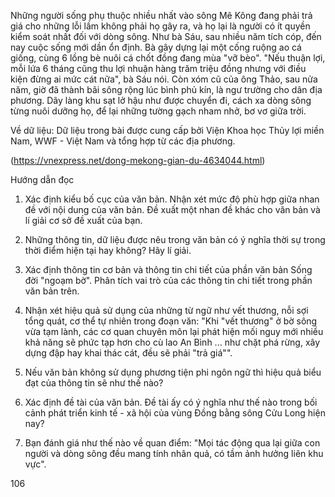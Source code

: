 Những người sống phụ thuộc nhiều nhất vào sông Mê Kông đang phải trả giá cho những lỗi lầm không phải họ gây ra, và họ lại là người có ít quyền kiểm soát nhất đối với dòng sông. Như bà Sáu, sau nhiều năm tích cóp, đến nay cuộc sống mới dần ổn định. Bà gây dựng lại một cống ruộng ao cá giống, cùng 6 lồng bè nuôi cá chốt đồng đang mùa "vỡ bèo". "Nếu thuận lợi, mỗi lứa 6 tháng cũng thu lợi nhuận hàng trăm triệu đồng nhưng với điều kiện đừng ai mức cát nữa", bà Sáu nói. Còn xóm cũ của ông Thảo, sau nửa năm, giờ đã thành bãi sông rộng lúc bình phủ kín, là ngư trường cho dân địa phương. Dãy làng khu sạt lở hậu như được chuyển đi, cách xa dòng sông từng nuôi dưỡng họ, để lại những tường gạch nham nhở, bơ vơ giữa trời.

Về dữ liệu: Dữ liệu trong bài được cung cấp bởi Viện Khoa học Thủy lợi miền Nam, WWF - Việt Nam và tổng hợp từ các địa phương.

(https://vnexpress.net/dong-mekong-gian-du-4634044.html)

Hướng dẫn đọc

1. Xác định kiểu bố cục của văn bản. Nhận xét mức độ phù hợp giữa nhan đề với nội dung của văn bản. Đề xuất một nhan đề khác cho văn bản và lí giải cơ sở đề xuất của bạn.

2. Những thông tin, dữ liệu được nêu trong văn bản có ý nghĩa thời sự trong thời điểm hiện tại hay không? Hãy lí giải.

3. Xác định thông tin cơ bản và thông tin chi tiết của phần văn bản Sống đời "ngoạm bờ". Phân tích vai trò của các thông tin chi tiết trong phần văn bản trên.

4. Nhận xét hiệu quả sử dụng của những từ ngữ như vết thương, nỗi sợi tổng quát, cơ thể tự nhiên trong đoạn văn: "Khi "vết thương" ở bờ sông vừa tạm lành, các cơ quan chuyên môn lại phát hiện mối nguy mới nhiều khả năng sẽ phức tạp hơn cho cù lao An Bình ... như chặt phá rừng, xây dựng đập hay khai thác cát, đều sẽ phải "trả giá"".

5. Nếu văn bản không sử dụng phương tiện phi ngôn ngữ thì hiệu quả biểu đạt của thông tin sẽ như thế nào?

6. Xác định đề tài của văn bản. Đề tài ấy có ý nghĩa như thế nào trong bối cảnh phát triển kinh tế - xã hội của vùng Đồng bằng sông Cửu Long hiện nay?

7. Bạn đánh giá như thế nào về quan điểm: "Mọi tác động qua lại giữa con người và dòng sông đều mang tính nhân quả, có tầm ảnh hưởng liên khu vực".

106